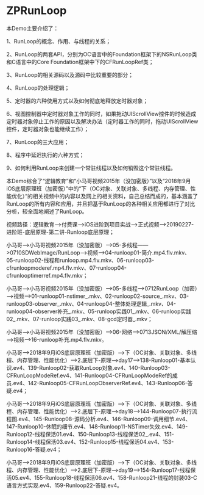 # ZPRunLoop
本Demo主要介绍了：

1、RunLoop的概念、作用、与线程的关系；

2、RunLoop的两套API，分别为OC语言中的Foundation框架下的NSRunLoop类和C语言中的Core Foundation框架中下的CFRunLoopRef类；

3、RunLoop的相关源码以及源码中比较重要的部分；

4、RunLoop的处理逻辑；

5、定时器的六种使用方式以及如何彻底地释放定时器对象；

6、视图控制器中定时器对象工作的同时，如果拖动UIScrollView控件的时候造成定时器对象停止工作的原因以及解决办法（定时器工作的同时，拖动UIScrollView控件，定时器对象也能继续工作）；

7、RunLoop的三大应用；

8、程序中延迟执行的六种方式；

9、如何利用RunLoop来创建一个常驻线程以及如何销毁这个常驻线程。

本Demo综合了“逻辑教育”和“小马哥视频2015年（没加密版）”以及“2018年9月iOS底层原理班（加密版）”中的“下（OC对象、关联对象、多线程、内存管理、性能优化）”的相关视频中的内容以及网上的相关资料，自己总结而成的，基本涵盖了RunLoop的所有内容和应用，并且把基于RunLoop的各种相关应用都进行了对比分析，较全面地阐述了RunLoop。

视频路径：逻辑教育——>付费课——>iOS进阶到项目实战——>正式视频——>20190227-进阶班-底层原理-第二讲-Runloop底层原理；

小马哥——>小马哥视频2015年（没加密版）——>05-多线程——>0710SDWebImage/RunLoop——>视频——>04-runloop01-简介.mp4.flv.mkv、05-runloop02-线程和runloop.mp4.flv.mkv、06-runloop03-cfrunloopmoderef.mp4.flv.mkv、07-runloop04-cfrunlooptimerref.mp4.flv.mkv；

小马哥——>小马哥视频2015年（没加密版）——>05-多线程——>0712RunLoop（加密）——>视频——>01-runloop01-nstimer_.mkv、02-runloop02-source_.mkv、03-runloop03-observer_.mkv、04-runloop04-整体处理逻辑_.mkv、04-runloop04-observer补充_.mkv、05-runloop实践01_.mkv、06-runloop实践02_.mkv、07-runloop实践03_.mkv、08-gcd定时器_.mkv；

小马哥——>小马哥视频2015年（没加密版）——>06-网络——>0713JSON/XML/解压缩——>视频——>16-runloop补充.mp4.flv.mkv。

小马哥——>2018年9月iOS底层原理班（加密版）——>下（OC对象、关联对象、多线程、内存管理、性能优化）——>2.底层下-原理——>day17——>138-Runloop01-基本认识.ev4、139-Runloop02-获取RunLoop对象.ev4、140-Runloop03-CFRunLoopModeRef.ev4、141-Runloop04-CFRunLoopModeRef的成员.ev4、142-Runloop05-CFRunLoopObserverRef.ev4、143-Runloop06-答疑.ev4；

小马哥——>2018年9月iOS底层原理班（加密版）——>下（OC对象、关联对象、多线程、内存管理、性能优化）——>2.底层下-原理——>day18——>144-Runloop07-执行流程图.ev4、145-Runloop08-源码分析.ev4、146-Runloop09-调用细节.ev4、147-Runloop10-休眠的细节.ev4、148-Runloop11-NSTimer失效.ev4、149-Runloop12-线程保活01.ev4、150-Runloop13-线程保活02_.ev4、151-Runloop14-线程保活03.ev4、152-Runloop15-线程保活04.ev4、153-Runloop16-答疑.ev4；

小马哥——>2018年9月iOS底层原理班（加密版）——>下（OC对象、关联对象、多线程、内存管理、性能优化）——>2.底层下-原理——>day19——>154-Runloop17-线程保活05.ev4、155-Runloop18-线程保活06.ev4、158-Runloop21-线程的封装03-C语言方式实现.ev4、159-Runloop22-答疑.ev4。
